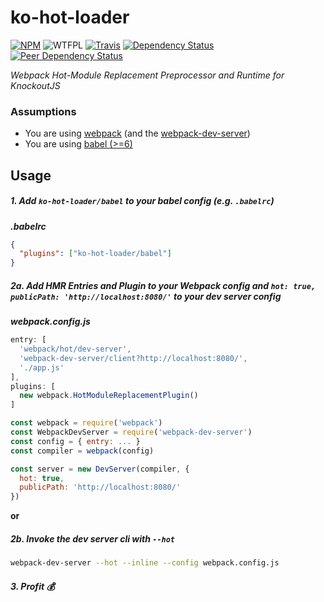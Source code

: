 # ko-hot-loader

[![NPM](https://img.shields.io/npm/v/ko-hot-loader.svg)](https://www.npmjs.com/package/ko-hot-loader)
![WTFPL](https://img.shields.io/npm/l/ko-hot-loader.svg)
[![Travis](https://img.shields.io/travis/Profiscience/ko-hot-loader.svg)](https://travis-ci.org/Profiscience/ko-hot-loader)
[![Dependency Status](https://img.shields.io/david/Profiscience/ko-hot-loader.svg)](https://david-dm.org/Profiscience/ko-hot-loader)
[![Peer Dependency Status](https://img.shields.io/david/peer/Profiscience/ko-hot-loader.svg?maxAge=2592000)](https://david-dm.org/Profiscience/ko-hot-loader#info=peerDependencies&view=table)

_Webpack Hot-Module Replacement Preprocessor and Runtime for KnockoutJS_

### Assumptions
- You are using [webpack](https://webpack.github.io/docs/tutorials/getting-started/) (and the [webpack-dev-server](https://webpack.github.io/docs/webpack-dev-server.html))
- You are using [babel (>=6)](https://github.com/babel/babel-loader)

## Usage

##### 1. Add `ko-hot-loader/babel` to your babel config (e.g. `.babelrc`)
**_.babelrc_**
```json
{
  "plugins": ["ko-hot-loader/babel"]
}
```  

##### 2a. Add HMR Entries and Plugin to your Webpack config and `hot: true, publicPath: 'http://localhost:8080/'` to your dev server config  
**_webpack.config.js_**
```javascript
entry: [
  'webpack/hot/dev-server',
  'webpack-dev-server/client?http://localhost:8080/',
  './app.js'
],
plugins: [
  new webpack.HotModuleReplacementPlugin()
]
```
```javascript
const webpack = require('webpack')
const WebpackDevServer = require('webpack-dev-server')
const config = { entry: ... }
const compiler = webpack(config)

const server = new DevServer(compiler, {
  hot: true,
  publicPath: 'http://localhost:8080/'
})
```

**or**

##### 2b. Invoke the dev server cli with `--hot`
```bash
webpack-dev-server --hot --inline --config webpack.config.js
```  

##### 3. Profit :moneybag:
